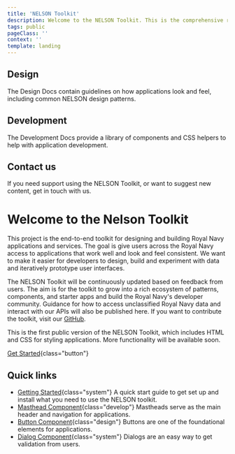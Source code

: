```yaml
---
title: 'NELSON Toolkit'
description: Welcome to the NELSON Toolkit. This is the comprehensive resource for designing & building Applications and services for the Royal Navy.
tags: public
pageClass: ''
context: ''
template: landing
---
```

<info-box class="design" link="/design" linktext="Read Documentation">

## Design

The Design Docs contain guidelines on how applications look and feel, including common NELSON design patterns.


</info-box>

<info-box class="develop" link="/develop" linktext="Read Documentation">

## Development

The Development Docs provide a library of components and CSS helpers to help with application development.

</info-box>

<info-box class="contact-us" link="/contact-us" linktext="Contact Us">

## Contact us

If you need support using the NELSON Toolkit, or want to suggest new content, get in touch with us.

</info-box>

<content-box class="span-2">

# Welcome to the Nelson Toolkit

This project is the end-to-end toolkit for designing and building Royal Navy applications and services. The goal is give users across the Royal Navy access to applications that work well and look and feel consistent. We want to make it easier for developers to design, build and experiment with data and iteratively prototype user interfaces. 

The NELSON Toolkit will be continuously updated based on feedback from users. The aim is for the toolkit to grow into a rich ecosystem of patterns, components, and starter apps and build the Royal Navy's developer community. Guidance for how to access unclassified Royal Navy data and interact with our APIs will also be published here.  If you want to contribute the toolkit, visit our [GitHub](https://github.com/royal-navy/standards-toolkit).

This is the first public version of the NELSON Toolkit, which includes HTML and CSS for styling applications. More functionality will be available soon.  


[Get Started](/develop/){class="button"}

</content-box>

<content-box class="quick-links">

## Quick links

- [Getting Started](/develop/){class="system"}
  A quick start guide to get set up and install what you need to use the NELSON toolkit.
- [Masthead Component](/develop/components/masthead/){class="develop"}
  Mastheads serve as the main header and navigation for applications.
- [Button Component](/develop/components/buttons/){class="design"}
  Buttons are one of the foundational elements for applications.
- [Dialog Component](/develop/components/dialogs/){class="system"}
  Dialogs are an easy way to get validation from users.
</content-box>
